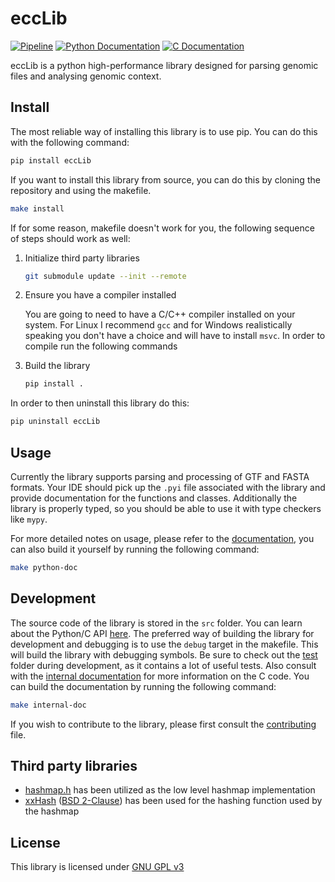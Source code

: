 # eccLib

[![Pipeline](https://gitlab.platinum.edu.pl/eccdna/eccLib/badges/main/pipeline.svg)](https://gitlab.platinum.edu.pl/eccdna/eccLib/-/commits/main)
[![Python Documentation](https://img.shields.io/badge/Documentation-Python-blue)](https://gitlab-pages.platinum.edu.pl/eccdna/eccLib/)
[![C Documentation](https://img.shields.io/badge/Documentation-C-green)](https://gitlab-pages.platinum.edu.pl/eccdna/eccLib/internal/)

eccLib is a python high-performance library designed for parsing genomic files
and analysing genomic context.

## Install

The most reliable way of installing this library is to use pip. You can do this
with the following command:

```Bash
pip install eccLib
```

If you want to install this library from source, you can do this by cloning the
repository and using the makefile.

```Bash
make install
```

If for some reason, makefile doesn't work for you, the following sequence of
steps should work as well:

1. Initialize third party libraries

    ```sh
    git submodule update --init --remote
    ```

2. Ensure you have a compiler installed

    You are going to need to have a C/C++ compiler installed on your system. For
    Linux I recommend `gcc` and for Windows realistically speaking you don't
    have a choice and will have to install `msvc`. In order to compile run the
    following commands

3. Build the library

    ```Bash
    pip install .
    ```

In order to then uninstall this library do this:

```Bash
pip uninstall eccLib
```

## Usage

Currently the library supports parsing and processing of GTF and FASTA formats.
Your IDE should pick up the `.pyi` file associated with the library and provide
documentation for the functions and classes. Additionally the library is
properly typed, so you should be able to use it with type checkers like `mypy`.

For more detailed notes on usage, please refer to the
[documentation](https://gitlab-pages.platinum.edu.pl/eccdna/eccLib/), you can also
build it yourself by running the following command:

```Bash
make python-doc
```

## Development

The source code of the library is stored in the `src` folder. You can learn
about the Python/C API [here](https://docs.python.org/3/c-api/index.html).
The preferred way of building the library for development and debugging is to
use the `debug` target in the makefile. This will build the library with
debugging symbols. Be sure to check out the [test](./test/) folder during
development, as it contains a lot of useful tests. Also consult with the
[internal documentation](https://gitlab-pages.platinum.edu.pl/eccdna/eccLib/internal/)
for more information on the C code. You can build the documentation by running
the following command:

```Bash
make internal-doc
```

If you wish to contribute to the library, please first consult the
[contributing](./CONTRIBUTING.md) file.

## Third party libraries

- [hashmap.h](https://github.com/sheredom/hashmap.h) has been utilized as the
  low level hashmap implementation
- [xxHash](https://github.com/Cyan4973/xxHash)
  ([BSD 2-Clause](./xxHash/LICENSE)) has been used for the hashing function used
  by the hashmap

## License

This library is licensed under
[GNU GPL v3](https://www.gnu.org/licenses/gpl-3.0.html)
